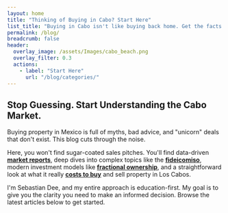 ```yaml
---
layout: home
title: "Thinking of Buying in Cabo? Start Here"
list_title: "Buying in Cabo isn't like buying back home. Get the facts before you dive in."
permalink: /blog/
breadcrumb: false
header:
  overlay_image: /assets/Images/cabo_beach.png
  overlay_filter: 0.3
  actions:
    - label: "Start Here"
      url: "/blog/categories/"
---
```


## Stop Guessing. Start Understanding the Cabo Market.

Buying property in Mexico is full of myths, bad advice, and "unicorn" deals that don't exist. This blog cuts through the noise.

Here, you won't find sugar-coated sales pitches. You'll find data-driven **[market reports](/blog/los-cabos-real-estate-market-report-august-2025/)**, deep dives into complex topics like the **[fideicomiso](/blog/how-fideicomiso-works-mexico/)**, modern investment models like **[fractional ownership](/blog/fractional-ownership-vacation-homes/)**, and a straightforward look at what it really <a href="/blog/los-cabos-closing-costs/">**costs to buy**</a> and sell property in Los Cabos.

I'm Sebastian Dee, and my entire approach is education-first. My goal is to give you the clarity you need to make an informed decision. Browse the latest articles below to get started.